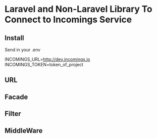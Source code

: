 # Laravel and Non-Laravel Library To Connect to Incomings Service

## Install

Send in your .env

INCOMINGS_URL=http://dev.incomings.io
INCOMINGS_TOKEN=token_of_project

## URL


## Facade


## Filter


## MiddleWare